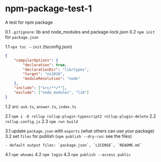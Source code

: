 # npm-package-test-1

A test for npm package

0.1 `.gitignore`: lib and node_modules and package-lock.json
0.2 `npm init` for `package.json`

1.1 `npx tsc --init` (tsconfig.json)

```json
{
	"compilerOptions": {
		"declaration": true,
		"declarationDir": "lib/types",
		"target": "es2016",
		"moduleResolution": "node"
	},
	"include": ["src/**/*"],
	"exclude": ["node_modules", "lib"]
}
```

1.2 src: `ask.ts`, `answer.ts`, `index.ts`

2.1 `npm i -D rollup rollup-plugin-typescript2 rollup-plugin-delete`
2.2 `rollup.config.js`
2.3 `npm run build`

3.1 update `package.json` with `exports` (what others can use your package)
3.2 set `files` for publish (`npm publish --dry-run`: see the files)

    - default output files: `package.json`, `LICENSE`, `README.md`

4.1 `npm whoami`
4.2 `npm login`
4.3 `npm publish --access public`
